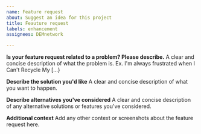 ```yaml
---
name: Feature request
about: Suggest an idea for this project
title: Feauture request
labels: enhancement
assignees: DEMnetwork

---
```


**Is your feature request related to a problem? Please describe.**
A clear and concise description of what the problem is. Ex. I'm always frustrated when I Can't Recycle My [...}

**Describe the solution you'd like**
A clear and concise description of what you want to happen.

**Describe alternatives you've considered**
A clear and concise description of any alternative solutions or features you've considered.

**Additional context**
Add any other context or screenshots about the feature request here.
